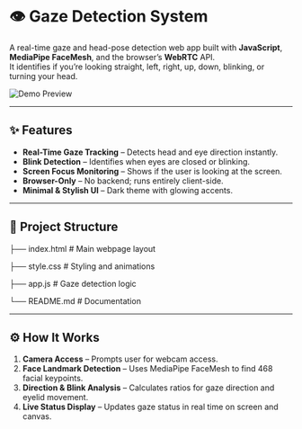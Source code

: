 # 👁️ Gaze Detection System

A real-time gaze and head-pose detection web app built with **JavaScript**, **MediaPipe FaceMesh**, and the browser’s **WebRTC** API.  
It identifies if you’re looking straight, left, right, up, down, blinking, or turning your head.

![Demo Preview](assets/demo.gif) <!-- replace with your own screenshot or gif -->

---

## ✨ Features
- **Real-Time Gaze Tracking** – Detects head and eye direction instantly.
- **Blink Detection** – Identifies when eyes are closed or blinking.
- **Screen Focus Monitoring** – Shows if the user is looking at the screen.
- **Browser-Only** – No backend; runs entirely client-side.
- **Minimal & Stylish UI** – Dark theme with glowing accents.

---

## 📂 Project Structure
├── index.html # Main webpage layout

├── style.css # Styling and animations

├── app.js # Gaze detection logic

└── README.md # Documentation


---

## ⚙️ How It Works
1. **Camera Access** – Prompts user for webcam access.
2. **Face Landmark Detection** – Uses MediaPipe FaceMesh to find 468 facial keypoints.
3. **Direction & Blink Analysis** – Calculates ratios for gaze direction and eyelid movement.
4. **Live Status Display** – Updates gaze status in real time on screen and canvas.
